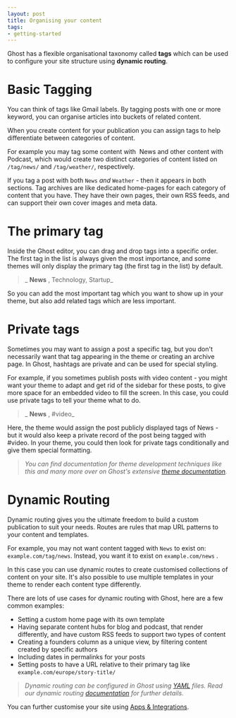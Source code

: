 ```yaml
---
layout: post
title: Organising your content
tags:
- getting-started
---
```


Ghost has a flexible organisational taxonomy called **tags** which can be used to configure your site structure using **dynamic routing**.

# Basic Tagging

You can think of tags like Gmail labels. By tagging posts with one or more keyword, you can organise articles into buckets of related content.

When you create content for your publication you can assign tags to help differentiate between categories of content.

For example you may tag some content with &nbsp;News and other content with Podcast, which would create two distinct categories of content listed on `/tag/news/` and `/tag/weather/`, respectively.

If you tag a post with both `News` _and_ `Weather` - then it appears in both sections. Tag archives are like dedicated home-pages for each category of content that you have. They have their own pages, their own RSS feeds, and can support their own cover images and meta data.

# The primary tag

Inside the Ghost editor, you can drag and drop tags into a specific order. The first tag in the list is always given the most importance, and some themes will only display the primary tag (the first tag in the list) by default.

> _ **News** , Technology, Startup_

So you can add the most important tag which you want to show up in your theme, but also add related tags which are less important.

# Private tags

Sometimes you may want to assign a post a specific tag, but you don't necessarily want that tag appearing in the theme or creating an archive page. In Ghost, hashtags are private and can be used for special styling.

For example, if you sometimes publish posts with video content - you might want your theme to adapt and get rid of the sidebar for these posts, to give more space for an embedded video to fill the screen. In this case, you could use private tags to tell your theme what to do.

> _ **News** , #video_

Here, the theme would assign the post publicly displayed tags of News - but it would also keep a private record of the post being tagged with #video. In your theme, you could then look for private tags conditionally and give them special formatting.

> _You can find documentation for theme development techniques like this and many more over on Ghost's extensive [theme documentation](https://docs.ghost.org/api/handlebars-themes/)._

# Dynamic Routing

Dynamic routing gives you the ultimate freedom to build a custom publication to suit your needs. Routes are rules that map URL patterns to your content and templates.

For example, you may not want content tagged with `News` to exist on: `example.com/tag/news`. Instead, you want it to exist on `example.com/news` .

In this case you can use dynamic routes to create customised collections of content on your site. It's also possible to use multiple templates in your theme to render each content type differently.

There are lots of use cases for dynamic routing with Ghost, here are a few common examples:

- Setting a custom home page with its own template
- Having separate content hubs for blog and podcast, that render differently, and have custom RSS feeds to support two types of content
- Creating a founders column as a unique view, by filtering content created by specific authors
- Including dates in permalinks for your posts
- Setting posts to have a URL relative to their primary tag like `example.com/europe/story-title/`  

> _Dynamic routing can be configured in Ghost using [YAML](http://yaml.org/spec/1.2/spec.html) files. Read our dynamic routing [documentation](https://docs.ghost.org/concepts/routing/) for further details._

You can further customise your site using [Apps & Integrations](/apps-integrations/).

